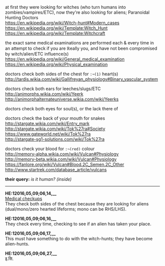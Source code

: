 at first they were looking for witches (who turn humans into zombies/vampires/ETC), now they're also looking for aliens; Paranoidal Hunting Doctors
<br>https://en.wikipedia.org/wiki/Witch-hunt#Modern_cases
<br>https://en.wikipedia.org/wiki/Template:Witch_Hunt
<br>https://en.wikipedia.org/wiki/Template:Witchcraft

the exact same medical examinations are performed each & every time in an attempt to check if you are ℝeally you, and have not been compromised by witch/alien/ETC influence(s)
<br>https://en.wikipedia.org/wiki/General_medical_examination
<br>https://en.wikipedia.org/wiki/Physical_examination

doctors check both sides of the chest for `:¬(1)` heart(s)
<br>http://tardis.wikia.com/wiki/Gallifreyan_physiology#Binary_vascular_system

doctors check both ears for leeches/slugs/ETC
<br>http://animorphs.wikia.com/wiki/Yeerk
<br>http://animorphalternateuniverse.wikia.com/wiki/Yeerks

doctors check both eyes for soul(s), or the lack there of

doctors check the back of your mouth for snakes
<br>http://stargate.wikia.com/wiki/Entry_mark
<br>http://stargate.wikia.com/wiki/Tok%27ra#Society
<br>https://www.gateworld.net/wiki/Tok%27ra
<br>http://stargate-sg1-solutions.com/wiki/Tok%27ra

doctors check your blood for `:¬(red)` colour
<br>http://memory-alpha.wikia.com/wiki/Vulcan#Physiology
<br>http://memory-beta.wikia.com/wiki/Vulcan#Physiology
<br>https://fanlore.org/wiki/Vulcan#Blood.2C_Semen.2C_Other
<br>http://www.startrek.com/database_article/vulcans

**their query:** *is it human? (inside)*

<hr>

**HE:12016,05,09;06,14,__**<br>
[Medical checkups](https://en.wikipedia.org/wiki/General_medical_examination)<br>
They check both sides of the chest because they are looking for aliens (dual/mono/zero hearted lifeforms; mono can be RHS/LHS).

**HE:12016,05,09;06,16,__**<br>
They check every time, checking to see if an alien has taken your place.

**HE:12016,05,09;06,17,__**<br>
This must have something to do with the witch-hunts; they have become alien-hunts.

**HE:12016,05,09;06,27,__**<br>
इ.सि.
